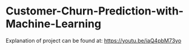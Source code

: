 # Customer-Churn-Prediction-with-Machine-Learning
Explanation of project can be found at: https://youtu.be/iaQ4pbM73yo
 
